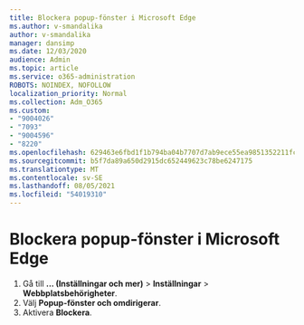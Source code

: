 ```yaml
---
title: Blockera popup-fönster i Microsoft Edge
ms.author: v-smandalika
author: v-smandalika
manager: dansimp
ms.date: 12/03/2020
audience: Admin
ms.topic: article
ms.service: o365-administration
ROBOTS: NOINDEX, NOFOLLOW
localization_priority: Normal
ms.collection: Adm_O365
ms.custom:
- "9004026"
- "7093"
- "9004596"
- "8220"
ms.openlocfilehash: 629463e6fbd1f1b794ba04b7707d7ab9ece55ea9851352211fcaeed41ea9279d
ms.sourcegitcommit: b5f7da89a650d2915dc652449623c78be6247175
ms.translationtype: MT
ms.contentlocale: sv-SE
ms.lasthandoff: 08/05/2021
ms.locfileid: "54019310"
---
```

# <a name="block-pop-up-windows-in-microsoft-edge"></a>Blockera popup-fönster i Microsoft Edge

1. Gå till **... (Inställningar och mer)**  >  **Inställningar**  >  **Webbplatsbehörigheter**.
2. Välj **Popup-fönster och omdirigerar**.
3. Aktivera **Blockera**.